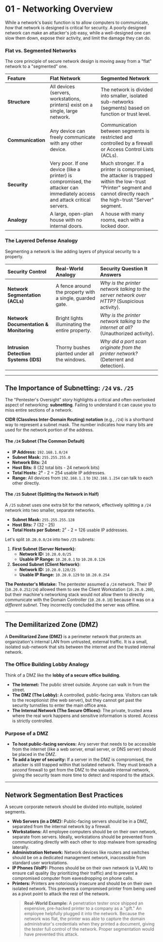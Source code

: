 # 01 - Networking Overview


While a network's basic function is to allow computers to communicate, *how* that network is designed is critical for security. A poorly designed network can make an attacker's job easy, while a well-designed one can slow them down, expose their activity, and limit the damage they can do.

### Flat vs. Segmented Networks
The core principle of secure network design is moving away from a "flat" network to a "segmented" one.

| Feature | Flat Network | Segmented Network |
| :--- | :--- | :--- |
| **Structure** | All devices (servers, workstations, printers) exist on a single, large network. | The network is divided into smaller, isolated sub-networks (segments) based on function or trust level. |
| **Communication**| Any device can freely communicate with any other device. | Communication between segments is restricted and controlled by a firewall or Access Control Lists (ACLs). |
| **Security** | Very poor. If one device (like a printer) is compromised, the attacker can immediately access and attack critical servers. | Much stronger. If a printer is compromised, the attacker is trapped within the low-trust "Printer" segment and cannot directly reach the high-trust "Server" segment. |
| **Analogy** | A large, open-plan house with no internal doors. | A house with many rooms, each with a locked door. |

### The Layered Defense Analogy
Segmenting a network is like adding layers of physical security to a property.

| Security Control | Real-World Analogy | Security Question It Answers |
| :--- | :--- | :--- |
| **Network Segmentation (ACLs)** | A fence around the property with a single, guarded gate. | *Why is the printer network talking to the server network over HTTP?* (Suspicious activity). |
| **Network Documentation & Monitoring** | Bright lights illuminating the entire property. | *Why is the printer network talking to the internet at all?* (Unauthorized activity). |
| **Intrusion Detection Systems (IDS)**| Thorny bushes planted under all the windows. | *Why did a port scan originate from the printer network?* (Deterrent and detection). |

---

## The Importance of Subnetting: `/24` vs. `/25`
The "Pentester's Oversight" story highlights a critical and often overlooked aspect of networking: **subnetting**. Failing to understand it can cause you to miss entire sections of a network.

**CIDR (Classless Inter-Domain Routing) notation** (e.g., `/24`) is a shorthand way to represent a subnet mask. The number indicates how many bits are used for the network portion of the address.

#### The `/24` Subnet (The Common Default)
*   **IP Address:** `192.168.1.0/24`
*   **Subnet Mask:** `255.255.255.0`
*   **Network Bits:** 24
*   **Host Bits:** 8 (32 total bits - 24 network bits)
*   **Total Hosts:** 2⁸ - 2 = 254 usable IP addresses.
*   **Range:** All devices from `192.168.1.1` to `192.168.1.254` can talk to each other directly.

#### The `/25` Subnet (Splitting the Network in Half)
A `/25` subnet uses one extra bit for the network, effectively splitting a `/24` network into two smaller, separate networks.

*   **Subnet Mask:** `255.255.255.128`
*   **Host Bits:** 7 (32 - 25)
*   **Total Hosts per Subnet:** 2⁷ - 2 = 126 usable IP addresses.

Let's split `10.20.0.0/24` into two `/25` subnets:
1.  **First Subnet (Server Network):**
    *   **Network ID:** `10.20.0.0/25`
    *   **Usable IP Range:** `10.20.0.1` to `10.20.0.126`
2.  **Second Subnet (Client Network):**
    *   **Network ID:** `10.20.0.128/25`
    *   **Usable IP Range:** `10.20.0.129` to `10.20.0.254`

**The Pentester's Mistake:** The pentester assumed a `/24` network. Their IP (`10.20.0.252/24`) allowed them to see the Client Workstation (`10.20.0.200`), but their machine's networking stack would not allow them to directly communicate with the Domain Controller (`10.20.0.10`) because it was on a *different subnet*. They incorrectly concluded the server was offline.

---

## The Demilitarized Zone (DMZ)
A **Demilitarized Zone (DMZ)** is a perimeter network that protects an organization's internal LAN from untrusted, external traffic. It is a small, isolated sub-network that sits between the internet and the trusted internal network.

### The Office Building Lobby Analogy
Think of a DMZ like the **lobby of a secure office building.**

*   **The Internet:** The public street outside. Anyone can walk in from the street.
*   **The DMZ (The Lobby):** A controlled, public-facing area. Visitors can talk to the receptionist (the web server), but they cannot get past the security turnstiles to enter the main office area.
*   **The Internal Network (The Secure Offices):** The private, trusted area where the real work happens and sensitive information is stored. Access is strictly controlled.

### Purpose of a DMZ
*   **To host public-facing services:** Any server that needs to be accessible from the internet (like a web server, email server, or DNS server) should be placed in the DMZ.
*   **To add a layer of security:** If a server in the DMZ is compromised, the attacker is still trapped within that isolated network. They must breach a *second* firewall to get from the DMZ to the valuable internal network, giving the security team more time to detect and respond to the attack.

---

## Network Segmentation Best Practices
A secure corporate network should be divided into multiple, isolated segments.

*   **Web Servers (in a DMZ):** Public-facing servers should be in a DMZ, separated from the internal network by a firewall.
*   **Workstations:** All employee computers should be on their own network, separate from servers. Ideally, workstations should be prevented from communicating directly with each other to stop malware from spreading laterally.
*   **Administration Network:** Network devices like routers and switches should be on a dedicated management network, inaccessible from standard user workstations.
*   **IP Phones (VoIP):** Phones should be on their own network (a VLAN) to ensure call quality (by prioritizing their traffic) and to prevent a compromised computer from eavesdropping on phone calls.
*   **Printers:** Printers are notoriously insecure and should be on their own isolated network. This prevents a compromised printer from being used as a pivot point to attack the rest of the network.
    > **Real-World Example:** A penetration tester once shipped an expensive, pre-hacked printer to a company as a "gift." An employee helpfully plugged it into the network. Because the network was flat, the printer was able to capture the domain administrator's credentials when they printed a document, giving the tester full control of the network. Proper segmentation would have prevented this attack.
